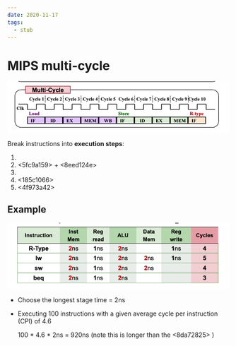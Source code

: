 ```yaml
---
date: 2020-11-17
tags: 
  - stub
---
```


# MIPS multi-cycle

![](./static/mips-multi-cycle-pipe.png)

Break instructions into **execution steps**:

1. <ded5c828> 
2. <5fc9a159> + <8eed124e> 
3. <c7317dfc> 
4. <185c1066> 
5. <4f973a42> 

## Example

![](./static/mips-multi-cycle-pipe-eg.png)

- Choose the longest stage time = 2ns

- Executing 100 instructions with a given average cycle per instruction (CPI) of 4.6

  100 * 4.6 * 2ns = 920ns (note this is longer than the <8da72825> )
